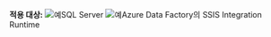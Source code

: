 <Token>**적용 대상:** ![예](media/yes.png)SQL Server ![예](media/yes.png)Azure Data Factory의 SSIS Integration Runtime</Token>

